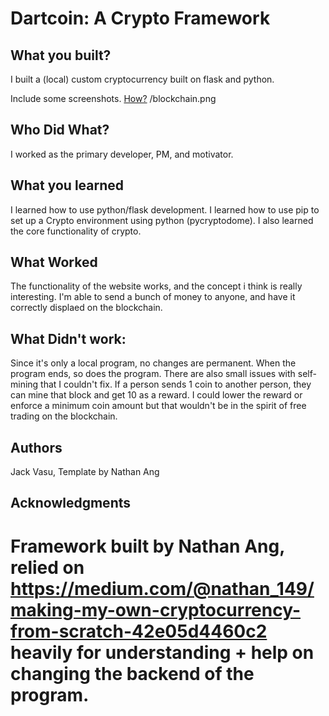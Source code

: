 # Dartcoin: A Crypto Framework


## What you built? 

I built a (local) custom cryptocurrency built on flask and python. 

Include some screenshots.
[How?](https://help.github.com/articles/about-readmes/#relative-links-and-image-paths-in-readme-files)
/blockchain.png

## Who Did What?

I worked as the primary developer, PM, and motivator.

## What you learned

I learned how to use python/flask development. I learned how to use pip to set up a Crypto environment using python (pycryptodome). I also learned the core functionality of crypto.

## What Worked

The functionality of the website works, and the concept i think is really interesting. I'm able to send a bunch of money to anyone, and have it correctly displaed on the blockchain.

## What Didn't work:

Since it's only a local program, no changes are permanent. When the program ends, so does the program. There are also small issues with self-mining that I couldn't fix. If a person sends 1 coin to another person, they can mine that block and get 10 as a reward. I could lower the reward or enforce a minimum coin amount but that wouldn't be in the spirit of free trading on the blockchain.

## Authors

Jack Vasu, Template by Nathan Ang

## Acknowledgments

Framework built by Nathan Ang, relied on https://medium.com/@nathan_149/making-my-own-cryptocurrency-from-scratch-42e05d4460c2 heavily for understanding + help on changing the backend of the program.
=======
